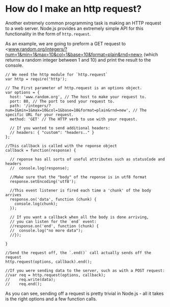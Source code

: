 # How do I make an http request?

Another extremely common programming task is making an HTTP request to a web server.  Node.js provides an extremely simple API for this functionality in the form of `http.request`. 

As an example, we are going to preform a GET request to <www.random.org/integers/?num=1&min=1&max=10&col=1&base=10&format=plain&rnd=new> (which returns a random integer between 1 and 10) and print the result to the console.


    // We need the http module for `http.request`
    var http = require('http');

    // The First parameter of http.request is an options object.
    var options = {
      host: 'www.random.org', // The host to make your request to.
      port: 80, // The port to send your request to.
      path: '/integers/?num=1&min=1&max=10&col=1&base=10&format=plain&rnd=new', // The specific URL for your request.
      method: 'GET' // The HTTP verb to use with your request.

      // If you wanted to send additional headers:
      // headers: { "custom": "headers.." }
    };

    //This callback is called with the reponse object
    callback = function(response) {

      // reponse has all sorts of useful attributes such as statusCode and headers
      //  console.log(response);

      //Make sure that the "body" of the reponse is in utf8 format
      response.setEncoding('utf8');

      //This event listener is fired each time a 'chunk' of the body arrives
      response.on('data', function (chunk) {
        console.log(chunk);
      });

      // If you want a callback when all the body is done arriving,
      // you can listen for the `end` event:
      //response.on('end', function (chunk) {
      //  console.log("no more data");
      //});

    }

    //Send the request off, the `.end()` call actually sends off the request
    http.request(options, callback).end();

    //If you were sending data to the server, such as with a POST request:
    //var req = http.request(options, callback);
    //    req.write(data);
    //    req.end();

As you can see, sending off a request is pretty trivial in Node.js - all it takes is the right options and a few function calls.


